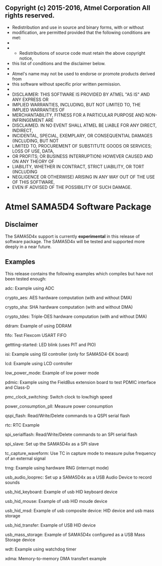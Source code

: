 Copyright (c) 2015-2016, Atmel Corporation All rights reserved.
----------------------------------------------------------

* Redistribution and use in source and binary forms, with or without
* modification, are permitted provided that the following conditions are met:
*
* - Redistributions of source code must retain the above copyright notice,
* this list of conditions and the disclaimer below.
*
* Atmel's name may not be used to endorse or promote products derived from
* this software without specific prior written permission.
*
* DISCLAIMER: THIS SOFTWARE IS PROVIDED BY ATMEL "AS IS" AND ANY EXPRESS OR
* IMPLIED WARRANTIES, INCLUDING, BUT NOT LIMITED TO, THE IMPLIED WARRANTIES OF
* MERCHANTABILITY, FITNESS FOR A PARTICULAR PURPOSE AND NON-INFRINGEMENT ARE
* DISCLAIMED. IN NO EVENT SHALL ATMEL BE LIABLE FOR ANY DIRECT, INDIRECT,
* INCIDENTAL, SPECIAL, EXEMPLARY, OR CONSEQUENTIAL DAMAGES (INCLUDING, BUT NOT
* LIMITED TO, PROCUREMENT OF SUBSTITUTE GOODS OR SERVICES; LOSS OF USE, DATA,
* OR PROFITS; OR BUSINESS INTERRUPTION) HOWEVER CAUSED AND ON ANY THEORY OF
* LIABILITY, WHETHER IN CONTRACT, STRICT LIABILITY, OR TORT (INCLUDING
* NEGLIGENCE OR OTHERWISE) ARISING IN ANY WAY OUT OF THE USE OF THIS SOFTWARE,
* EVEN IF ADVISED OF THE POSSIBILITY OF SUCH DAMAGE.


# Atmel SAMA5D4 Software Package

## Disclaimer

The SAMA5D4x support is currently **experimental** in this release of software package.
The SAMA5D4x will be tested and supported more deeply in a near future.

## Examples

This release contains the following examples which compiles but have not been tested enough:

adc: Example using ADC

crypto_aes: AES hardware computation (with and without DMA)

crypto_sha: SHA hardware computation (with and without DMA)

crypto_tdes: Triple-DES hardware computation (with and without DMA)

ddram: Example of using DDRAM

fifo: Test Flexcom USART FIFO

gettting-started: LED blink (uses PIT and PIO)

isi: Example using ISI controller (only for SAMA5D4-EK board)

lcd: Example using LCD controller

low_power_mode: Example of low power mode

pdmic: Example using the FieldBus extension board to test PDMIC interface and Class-D

pmc_clock_switching: Switch clock to low/high speed

power_consumption_pll: Measure power consumption

qspi_flash: Read/Write/Delete commands to a QSPI serial flash

rtc: RTC Example

spi_serialflash: Read/Write/Delete commands to an SPI serial flash

spi_slave: Set up the SAMA5D4x as a SPI slave

tc_capture_waveform: Use TC in capture mode to measure pulse frequency of an external signal

trng: Example using hardware RNG (interrupt mode)

usb_audio_looprec: Set up a SAMA5D4x as a USB Audio Device to record sounds

usb_hid_keyboard: Example of usb HID keyboard device

usb_hid_mouse: Example of usb HID moude device

usb_hid_msd: Example of usb composite device: HID device and usb mass storage

usb_hid_transfer: Example of USB HID device

usb_mass_storage: Example of SAMA5D4x configured as a USB Mass Storage device

wdt: Example using watchdog timer

xdma: Memory-to-memory DMA transfert example



